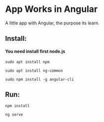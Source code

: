 # App Works in Angular
A little app with Angular, the purpose its learn.

## Install:

#### You need install first node.js

`sudo apt install npm`

`sudo apt install ng-common`

`sudo npm install -g angular-cli`

## Run:

`npm install`

`ng serve`
